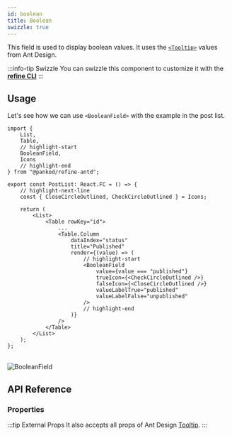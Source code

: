 ```yaml
---
id: boolean
title: Boolean
swizzle: true
---
```



This field is used to display boolean values. It uses the [`<Tooltip>`](https://ant.design/components/tooltip/#header) values from Ant Design.

:::info-tip Swizzle
You can swizzle this component to customize it with the [**refine CLI**](/docs/packages/documentation/cli)
:::

## Usage

Let's see how we can use `<BooleanField>` with the example in the post list.

```tsx
import {
    List,
    Table,
    // highlight-start
    BooleanField,
    Icons
    // highlight-end
} from "@pankod/refine-antd";

export const PostList: React.FC = () => {
    // highlight-next-line
    const { CloseCircleOutlined, CheckCircleOutlined } = Icons;

    return (
        <List>
            <Table rowKey="id">
                ...
                <Table.Column
                    dataIndex="status"
                    title="Published"
                    render={(value) => (
                        // highlight-start
                        <BooleanField
                            value={value === "published"}
                            trueIcon={<CheckCircleOutlined />}
                            falseIcon={<CloseCircleOutlined />}
                            valueLabelTrue="published"
                            valueLabelFalse="unpublished"
                        />
                        // highlight-end
                    )}
                />
            </Table>
        </List>
    );
};
```

<br/>
<div class="img-container">
    <div class="window">
        <div class="control red"></div>
        <div class="control orange"></div>
        <div class="control green"></div>
    </div>
    <img src="https://refine.ams3.cdn.digitaloceanspaces.com/website/static/img/guides-and-concepts/fields/boolean/booleanfield.png" alt="BooleanField" />
</div>

## API Reference

### Properties

<PropsTable module="@pankod/refine-antd/BooleanField" 
title-description="The text shown in the tooltip" 
title-default="`value` ? `valueLabelTrue` : `valueLabelFalse`" 
trueIcon-default="[`<CheckOutlined />`](https://ant.design/components/icon/)"
falseIcon-default="[`<CloseOutlined />`](https://ant.design/components/icon/)"
/>

:::tip External Props
It also accepts all props of Ant Design [Tooltip](https://ant.design/components/tooltip/#API).
:::
